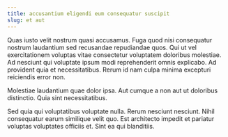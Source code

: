 ```yaml
---
title: accusantium eligendi eum consequatur suscipit
slug: et aut
---
```


Quas iusto velit nostrum quasi accusamus. Fuga quod nisi consequatur nostrum laudantium sed recusandae repudiandae quos. Qui ut vel exercitationem voluptas vitae consectetur voluptatem doloribus molestiae. Ad nesciunt qui voluptate ipsum modi reprehenderit omnis explicabo. Ad provident quia et necessitatibus. Rerum id nam culpa minima excepturi reiciendis error non.

Molestiae laudantium quae dolor ipsa. Aut cumque a non aut ut doloribus distinctio. Quia sint necessitatibus.

Sed quia qui voluptatibus voluptate nulla. Rerum nesciunt nesciunt. Nihil consequatur earum similique velit quo. Est architecto impedit et pariatur voluptas voluptates officiis et. Sint ea qui blanditiis.
